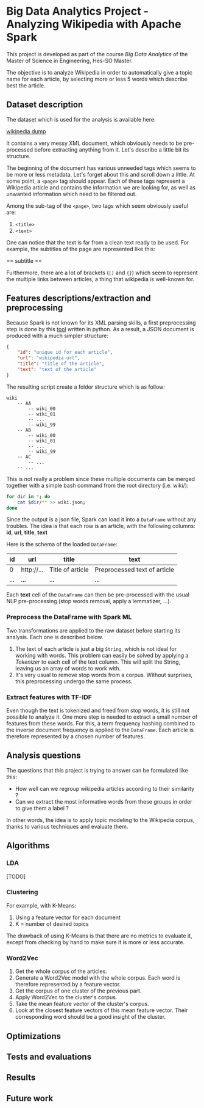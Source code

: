 # Big Data Analytics Project - Analyzing Wikipedia with Apache Spark

This project is developed as part of the course _Big Data Analytics_ of the
Master of Science in Engineering, Hes-SO Master.

The objective is to analyze Wikipedia in order to automatically give a topic
name for each article, by selecting more or less 5 words which describe best the
article.

## Dataset description

The dataset which is used for the analysis is available here:

[wikipedia dump](https://dumps.wikimedia.org/enwiki/latest/enwiki-latest-pages-articles.xml.bz2)

It contains a very messy XML document, which obviously needs to be pre-processed
before extracting anything from it. Let's describe a little bit its structure.

The beginning of the document has various unneeded tags which seems to be more
or less metadata. Let's forget about this and scroll down a little. At some point,
a `<page>` tag should appear. Each of these tags represent a Wikipedia article
and contains the information we are looking for, as well as unwanted information
which need to be filtered out.

Among the sub-tag of the `<page>`, two tags which seem obviously useful are:

1. `<title>`
2. `<text>`

One can notice that the text is far from a clean text ready to be used. For example,
the subtitles of the page are represented like this:

== subtitle ==

Furthermore, there are a lot of brackets (`[]` and `{}`) which seem to represent the
multiple links between articles, a thing that wikipedia is well-known for.

## Features descriptions/extraction and preprocessing

Because Spark is not known for its XML parsing skills, a first preprocessing step
is done by this [tool](https://github.com/attardi/wikiextractor) written in python. As a result,
a JSON document is produced with a much simpler structure:

```json
{
    "id": "unique id for each article",
    "url": "wikipedia url",
    "title": "title of the article",
    "text": "text of the article"
}

```

The resulting script create a folder structure which is as follow:

```
wiki
    -- AA
        -- wiki_00
        -- wiki_01
        -- ...
        -- wiki_99
    -- AB
        -- wiki_00
        -- wiki_01
        -- ...
        -- wiki_99
    -- AC
        -- ...
    -- ...
```

This is not really a problem since these multiple documents can be merged together
with a simple bash command from the root directory (i.e. wiki/):

```bash
for dir in *; do
    cat $dir/** >> wiki.json;
done
```

Since the output is a json file, Spark can load it into a `DataFrame` without any troubles.
The idea is that each row is an article, with the following columns: **id**, **url**, **title**, **text**

Here is the schema of the loaded `DataFrame`:

| id  | url        | title            | text                         |
| --- | ---------- | ---------------- | ---------------------------- |
| 0   | http://... | Title of article | Preprocessed text of article |
| ... | ...        | ...              | ...                          |

Each **text** cell of the `DataFrame` can then be pre-processed with the
usual NLP pre-processing (stop words removal, apply a lemmatizer, ...).

### Preprocess the DataFrame with Spark ML

Two transformations are applied to the raw dataset before starting its analysis.
Each one is described below.

1. The text of each article is just a big `String`, which is not ideal for working
with words. This problem can easily be solved by applying a _Tokenizer_ to each
cell of the text column. This will split the String, leaving us an array of words
to work with.
2. It's very usual to remove stop words from a corpus. Without surprises, this
preprocessing undergo the same process.

### Extract features with TF-IDF

Even though the text is tokenized and freed from stop words, it is still not
possible to analyze it. One more step is needed to extract a small number of
features from these words. For this, a term frequency hashing combined to the
inverse document frequency is applied to the `DataFrame`. Each article is therefore
represented by a chosen number of features.

## Analysis questions

The questions that this project is trying to answer can be formulated like this:

- How well can we regroup wikipedia articles according to their similarity ?
- Can we extract the most informative words from these groups in order to give them a label ?

In other words, the idea is to apply topic modeling to the Wikipedia corpus,
thanks to various techniques and evaluate them.

## Algorithms

### LDA

[TODO]

### Clustering

For example, with K-Means:

1. Using a feature vector for each document
2. K = number of desired topics

The drawback of using K-Means is that there are no metrics to evaluate it, except
from checking by hand to make sure it is more or less accurate.

### Word2Vec

1. Get the whole corpus of the articles.
2. Generate a Word2Vec model with the whole corpus. Each word is therefore represented by a feature vector.
3. Get the corpus of one cluster of the previous part.
4. Apply Word2Vec to the cluster's corpus.
5. Take the mean feature vector of the cluster's corpus.
6. Look at the closest feature vectors of this mean feature vector. Their corresponding
   word should be a good insight of the cluster.

## Optimizations

## Tests and evaluations

## Results

## Future work

